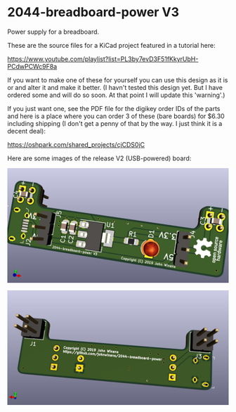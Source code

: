 # 2044-breadboard-power V3
Power supply for a breadboard.

These are the source files for a KiCad project featured in a tutorial here:

https://www.youtube.com/playlist?list=PL3by7evD3F51fKkyrUbH-PCdwPCWc9F8a

If you want to make one of these for yourself you can use this design as
it is or and alter it and make it better.  (I havn't tested this design
yet.  But I have ordered some and will do so soon.  At that point
I will update this 'warning'.)

If you just want one, see the PDF file for the digikey order IDs of the parts
and here is a place where you can order 3 of these (bare boards) for $6.30 
including shipping (I don't get a penny of that by the way.  I just think it 
is a decent deal):

https://oshpark.com/shared_projects/cjCDS0jC

Here are some images of the release V2 (USB-powered) board:

![V2 Front](/front.jpg)

![V2 Back](/back.jpg)

